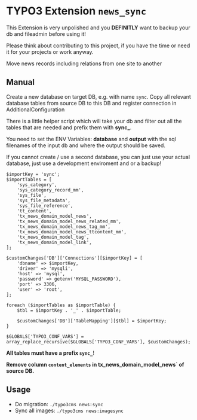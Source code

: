 # TYPO3 Extension `news_sync`

This Extension is very unpolished and you **DEFINITLY** want to backup your db and fileadmin before using it!

Please think about contributing to this project, if you have the time or need it for your projects or work anyway.

Move news records including relations from one site to another

## Manual

Create a new database on target DB, e.g. with name `sync`. Copy all relevant database tables from source DB to this DB and register connection in AdditionalConfiguration

There is a little helper script which will take your db and filter out all the tables that are needed and prefix them with **sync_**.

You need to set the ENV Variables: **database** and **output** with the sql filenames of the input db and where the output should be saved.

If you cannot create / use a second database, you can just use your actual database, just use a development enviroment and or a backup!

```
$importKey = 'sync';
$importTables = [
    'sys_category',
    'sys_category_record_mm',
    'sys_file',
    'sys_file_metadata',
    'sys_file_reference',
    'tt_content',
    'tx_news_domain_model_news',
    'tx_news_domain_model_news_related_mm',
    'tx_news_domain_model_news_tag_mm',
    'tx_news_domain_model_news_ttcontent_mm',
    'tx_news_domain_model_tag',
    'tx_news_domain_model_link',
];

$customChanges['DB']['Connections'][$importKey] = [
    'dbname' => $importKey,
    'driver' => 'mysqli',
    'host' => 'mysql',
    'password' => getenv('MYSQL_PASSWORD'),
    'port' => 3306,
    'user' => 'root',
];

foreach ($importTables as $importTable) {
    $tbl = $importKey . '_' . $importTable;

    $customChanges['DB']['TableMapping'][$tbl] = $importKey;
}

$GLOBALS['TYPO3_CONF_VARS'] = array_replace_recursive($GLOBALS['TYPO3_CONF_VARS'], $customChanges);
```

**All tables must have a prefix `sync_`**!

**Remove column `content_elements` in tx_news_domain_model_news` of source DB.**

## Usage

- Do migration: `./typo3cms news:sync`
- Sync all images: `./typo3cms news:imagesync`
